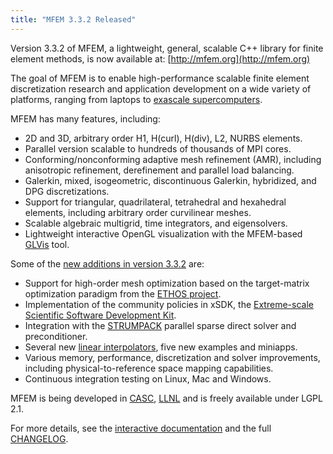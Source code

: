 ```yaml
---
title: "MFEM 3.3.2 Released"
---
```


Version 3.3.2 of MFEM, a lightweight, general, scalable C++ library for finite element methods, is now available at: [http://mfem.org](http://mfem.org)

The goal of MFEM is to enable high-performance scalable finite element discretization research and application development on a wide variety of platforms, ranging from laptops to [exascale supercomputers](http://ceed.exascaleproject.org/).

MFEM has many features, including:

- 2D and 3D, arbitrary order H1, H(curl), H(div), L2, NURBS elements.
- Parallel version scalable to hundreds of thousands of MPI cores.
- Conforming/nonconforming adaptive mesh refinement (AMR), including anisotropic refinement, derefinement and parallel load balancing.
- Galerkin, mixed, isogeometric, discontinuous Galerkin, hybridized, and DPG discretizations.
- Support for triangular, quadrilateral, tetrahedral and hexahedral elements, including arbitrary order curvilinear meshes.
- Scalable algebraic multigrid, time integrators, and eigensolvers.
- Lightweight interactive OpenGL visualization with the MFEM-based [GLVis](http://glvis.org) tool.

Some of the [new additions in version 3.3.2](https://github.com/mfem/mfem/blob/v3.3.2/CHANGELOG) are:

- Support for high-order mesh optimization based on the target-matrix optimization paradigm from the [ETHOS project](https:www.llnl.gov/casc/ethos).
- Implementation of the community policies in xSDK, the [Extreme-scale Scientific Software Development Kit](https://xsdk.info/).
- Integration with the [STRUMPACK](http://portal.nersc.gov/project/sparse/strumpack) parallel sparse direct solver and preconditioner.
- Several new [linear interpolators](http://mfem.org/lininterp/), five new examples and miniapps.
- Various memory, performance, discretization and solver improvements, including physical-to-reference space mapping capabilities.
- Continuous integration testing on Linux, Mac and Windows.

MFEM is being developed in [CASC](https://computation.llnl.gov/casc), [LLNL](https://www.llnl.gov) and is freely available under LGPL 2.1.

For more details, see the [interactive documentation](http://mfem.org/examples) and the full [CHANGELOG](https://github.com/mfem/mfem/blob/v3.3.2/CHANGELOG).
